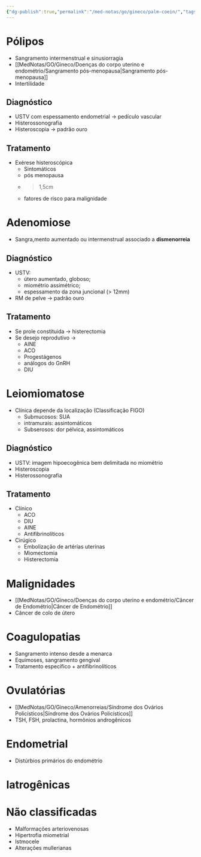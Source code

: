 ```yaml
---
{"dg-publish":true,"permalink":"/med-notas/go/gineco/palm-coein/","tags":["review"]}
---
```


# Pólipos
- Sangramento intermenstrual e sinusiorragia
- [[MedNotas/GO/Gineco/Doenças do corpo uterino e endométrio/Sangramento pós-menopausa\|Sangramento pós-menopausa]]
- Intertilidade
## Diagnóstico
- USTV com espessamento endometrial -> pedículo vascular
- Histerossonografia
- Histeroscopia -> padrão ouro

## Tratamento
- Exérese histeroscópica
	- Sintomáticos
	- pós menopausa
	- > 1,5cm
	- fatores de risco para malignidade

# Adenomiose
- Sangra,mento aumentado ou intermenstrual associado a **dismenorreia**
## Diagnóstico
- USTV: 
	- útero aumentado, globoso; 
	- miométrio assimétrico;
	- espessamento da zona juncional (> 12mm)
- RM de pelve -> padrão ouro

## Tratamento
- Se prole constituida -> histerectomia
- Se desejo reprodutivo -> 
	- AINE
	- ACO
	- Progestágenos
	- análogos do GnRH
	- DIU
# Leiomiomatose
- Clínica depende da localização (Classificação FIGO)
	- Submucosos: SUA
	- intramurais: assintomáticos
	- Subserosos: dor pélvica, assintomáticos
## Diagnóstico
- USTV: imagem hipoecogênica bem delimitada no miométrio
- Histeroscopia
- Histerossonografia
## Tratamento
- Clínico 
	- ACO
	- DIU
	- AINE
	- Antifibrinolíticos
- Cirúgico
	- Embolização de artérias uterinas
	- Miomectomia
	- Histerectomia

# Malignidades
- [[MedNotas/GO/Gineco/Doenças do corpo uterino e endométrio/Câncer de Endométrio\|Câncer de Endométrio]]
- Câncer de colo de útero


# Coagulopatias
 - Sangramento intenso desde a menarca
 - Equimoses, sangramento gengival
 - Tratamento específico + antifibrinolíticos

# Ovulatórias
- [[MedNotas/GO/Gineco/Amenorreias/Síndrome dos Ovários Policísticos\|Síndrome dos Ovários Policísticos]]
- TSH, FSH, prolactina, hormônios androgênicos

# Endometrial
- Distúrbios primários do endométrio

# Iatrogênicas

# Não classificadas
- Malformações arteriovenosas
- Hipertrofia miometrial
- Istmocele
- Alterações mullerianas
